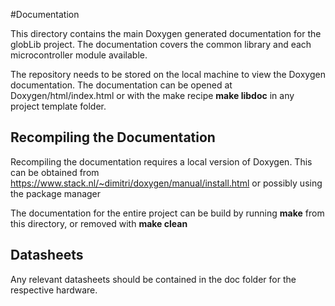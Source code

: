 #Documentation

This directory contains the main Doxygen generated documentation for the globLib project. 
The documentation covers the common library and each microcontroller module available.

The repository needs to be stored on the local machine to view the Doxygen documentation.
The documentation can be opened at Doxygen/html/index.html or with the make recipe 
**make libdoc** in any project template folder.

## Recompiling the Documentation

Recompiling the documentation requires a local version of Doxygen. This can be obtained from
https://www.stack.nl/~dimitri/doxygen/manual/install.html or possibly using the package
manager 

The documentation for the entire project can be build by running **make** from this directory,
or removed with **make clean**

## Datasheets

Any relevant datasheets should be contained in the doc folder for the respective hardware. 
